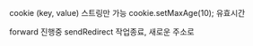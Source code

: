 
cookie
(key, value)
      스트링만 가능
  cookie.setMaxAge(10); 유효시간




forward   진행중
sendRedirect  작업종료, 새로운 주소로